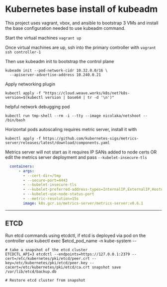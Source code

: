 # Kubernetes base install of kubeadm

This project uses vagrant, vbox, and ansible to bootstrap 3 VMs and install
the base configuration needed to use kubeadm command.

Start the virtual machines
`vagrant up`

Once virtual machines are up, ssh into the primary controller with
`vagrant ssh controller-1`

Then use kubeadm init to bootstrap the control plane
```
kubeadm init --pod-network-cidr 10.32.0.0/16 \
  --apiserver-advertise-address 10.240.0.21
```

Apply networking plugin
```
kubectl apply -f "https://cloud.weave.works/k8s/net?k8s-version=$(kubectl version | base64 | tr -d '\n')"
```

helpful network debugging pod

```
kubectl run tmp-shell --rm -i --tty --image nicolaka/netshoot -- /bin/bash
```

Horizontal pods autoscaling requires metric server, install it with

```
kubectl apply -f https://github.com/kubernetes-sigs/metrics-server/releases/latest/download/components.yaml
```
Metrics server will not start as it requires IP SANs added to node certs OR
edit the metrics server deployment and pass `--kubelet-insecure-tls`
```yaml
  containers:
      - args:
        - --cert-dir=/tmp
        - --secure-port=4443
        - --kubelet-insecure-tls
        - --kubelet-preferred-address-types=InternalIP,ExternalIP,Hostname
        - --kubelet-use-node-status-port
        - --metric-resolution=15s
        image: k8s.gcr.io/metrics-server/metrics-server:v0.6.1

```

---
## ETCD
Run etcd commands using etcdctl, if etcd is deployed via pod on the controller use kubectl exec $etcd_pod_name -n kube-system -- <etcdctl command here>
```
# take a snapshot of the etcd cluster
ETCDCTL_API=3 etcdctl --endpoints=https://127.0.0.1:2379 --cert=/etc/kubernetes/pki/etcd/peer.crt --key=/etc/kubernetes/pki/etcd/peer.key --cacert=/etc/kubernetes/pki/etcd/ca.crt snapshot save /var/lib/etcd/backup.db

```
```
# Restore etcd cluster from snapshot

```